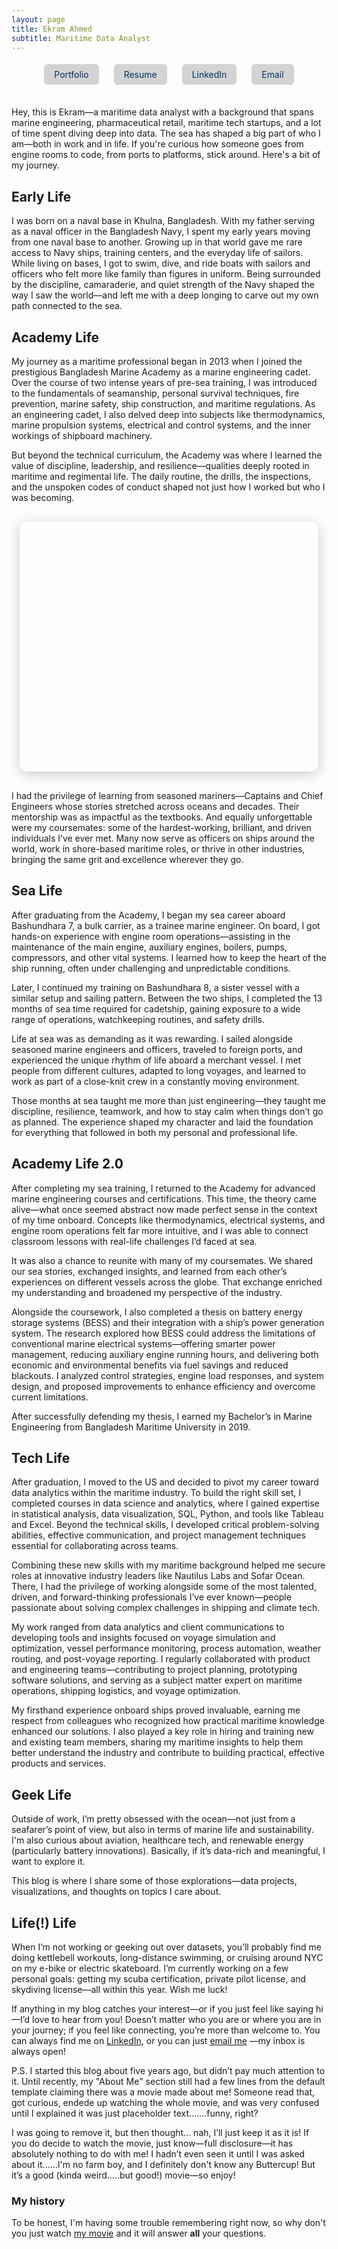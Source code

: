 ```yaml
---
layout: page
title: Ekram Ahmed 
subtitle: Maritime Data Analyst
---
```


<style>
  /* Your link button styles */
  .link-button {
    display: inline-block;
    margin: 5px 10px;
    padding: 8px 16px;
    background-color: #d3d3d3;
    color: #003366;
    text-decoration: none;
    border-radius: 6px;
    transition: background-color 0.3s ease, transform 0.2s ease;
  }
  .link-button:hover {
    background-color: #a9a9a9; /* darker shade */
    transform: scale(1.05);
  }

  /* Image slider styles */
  .image-slider {
    position: relative;
    width: 95%;
    max-width: 800px;
    height: 400px;
    margin: 30px auto;
    overflow: hidden;
    background-color: transparent;
    border-radius: 12px;
    box-shadow: 0px 4px 20px rgba(0, 0, 0, 0.2);
  }

  .image-slider .slider-main-image {
    width: 100%;
    height: 100%;
    object-fit: contain;
    position: absolute;
    top: 0;
    left: 0;
    transition: transform 0.5s ease, opacity 0.5s ease;
    opacity: 1;
  }

  .image-slider .arrow {
    position: absolute;
    top: 50%;
    transform: translateY(-50%);
    background-color: rgba(0, 0, 0, 0.6);
    color: white;
    padding: 15px;
    border-radius: 50%;
    font-size: 25px;
    cursor: pointer;
    z-index: 10;
  }

  .image-slider .arrow-left { left: 10px; }
  .image-slider .arrow-right { right: 10px; }

  .image-slider .slider-dots {
    position: absolute;
    bottom: 10px;
    left: 50%;
    transform: translateX(-50%);
    display: flex;
    gap: 10px;
    z-index: 10;
  }

  .image-slider .slider-dots span {
    width: 10px;
    height: 10px;
    border-radius: 50%;
    background-color: rgba(255, 255, 255, 0.6);
    cursor: pointer;
  }

  .image-slider .slider-dots span.active {
    background-color: white;
  }
</style>


<!-- JavaScript to initialize all sliders -->
<script>
  document.addEventListener("DOMContentLoaded", () => {
    const sliders = document.querySelectorAll(".image-slider");

    sliders.forEach(slider => {
      const images = JSON.parse(slider.dataset.images);
      let currentIndex = 0;

      // Create internal structure
      slider.innerHTML = `
        <div class="arrow arrow-left">&#10094;</div>
        <div class="arrow arrow-right">&#10095;</div>
        <div class="slider"></div>
        <div class="slider-dots"></div>
      `;

      const sliderDiv = slider.querySelector(".slider");
      const dotsContainer = slider.querySelector(".slider-dots");
      const leftArrow = slider.querySelector(".arrow-left");
      const rightArrow = slider.querySelector(".arrow-right");

      function createImage(src) {
        const img = document.createElement("img");
        img.className = "slider-main-image";
        img.src = src;
        img.alt = "Slider Image";
        return img;
      }

      function createDots() {
        dotsContainer.innerHTML = "";
        images.forEach((_, i) => {
          const dot = document.createElement("span");
          dot.addEventListener("click", () => {
            if (i !== currentIndex) {
              const dir = i > currentIndex ? "left" : "right";
              currentIndex = i;
              updateImage(dir);
            }
          });
          dotsContainer.appendChild(dot);
        });
      }

      function updateDots() {
        const allDots = dotsContainer.querySelectorAll("span");
        allDots.forEach(dot => dot.classList.remove("active"));
        if (allDots[currentIndex]) allDots[currentIndex].classList.add("active");
      }

      function updateImage(direction) {
        const oldImg = sliderDiv.querySelector(".slider-main-image");
        const newImg = createImage(images[currentIndex]);
        newImg.style.transform = direction === "left" ? "translateX(100%)" : "translateX(-100%)";
        sliderDiv.appendChild(newImg);

        requestAnimationFrame(() => {
          newImg.style.transition = "transform 0.5s ease, opacity 0.5s ease";
          newImg.style.transform = "translateX(0)";
          if (oldImg) {
            oldImg.style.transition = "transform 0.5s ease, opacity 0.5s ease";
            oldImg.style.transform = direction === "left" ? "translateX(-100%)" : "translateX(100%)";
          }
        });

        setTimeout(() => {
          if (oldImg) oldImg.remove();
        }, 500);

        updateDots();
      }

      leftArrow.addEventListener("click", () => {
        currentIndex = (currentIndex - 1 + images.length) % images.length;
        updateImage("right");
      });

      rightArrow.addEventListener("click", () => {
        currentIndex = (currentIndex + 1) % images.length;
        updateImage("left");
      });

      // Initialize
      createDots();
      updateImage("left");
    });
  });
</script>


<!-- Main Content Starts Here -->
<div style="text-align: center; margin-top: 10px; margin-bottom: 30px;">
  <a href="https://ekram49.github.io/" class="link-button">Portfolio</a>
  <a href="https://drive.google.com/file/d/1HnU5TD-siw7CX4ezt4imaF2FTCv6M6pR/view?usp=drive_link" class="link-button">Resume</a>
  <a href="https://www.linkedin.com/in/ekram-ullah-ahmed/" class="link-button">LinkedIn</a>
  <a href="mailto:ekramullahzaki@gmail.com" class="link-button">Email</a>
</div>

Hey, this is Ekram—a maritime data analyst with a background that spans marine engineering, pharmaceutical retail, maritime tech startups, and a lot of time spent diving deep into data. 
The sea has shaped a big part of who I am—both in work and in life. If you're curious how someone goes from engine rooms to code, from ports to platforms, stick around. Here's a bit of my journey.

<h2> Early Life </h2>

I was born on a naval base in Khulna, Bangladesh. With my father serving as a naval officer in the Bangladesh Navy, I spent my early years moving from one naval base to another. Growing up in that world gave me rare access to Navy ships, training centers, and the everyday life of sailors. While living on bases, I got to swim, dive, and ride boats with sailors and officers who felt more like family than figures in uniform. Being surrounded by the discipline, camaraderie, and quiet strength of the Navy shaped the way I saw the world—and left me with a deep longing to carve out my own path connected to the sea.

<h2> Academy Life </h2>

My journey as a maritime professional began in 2013 when I joined the prestigious Bangladesh Marine Academy as a marine engineering cadet. Over the course of two intense years of pre-sea training, I was introduced to the fundamentals of seamanship, personal survival techniques, fire prevention, marine safety, ship construction, and maritime regulations. As an engineering cadet, I also delved deep into subjects like thermodynamics, marine propulsion systems, electrical and control systems, and the inner workings of shipboard machinery.

But beyond the technical curriculum, the Academy was where I learned the value of discipline, leadership, and resilience—qualities deeply rooted in maritime and regimental life. The daily routine, the drills, the inspections, and the unspoken codes of conduct shaped not just how I worked but who I was becoming.


<div class="image-slider" 
  data-images='["https://raw.githubusercontent.com/Ekram49/Ekram49.github.io/refs/heads/master/img/About%20Me/Academy%201.png", 
  "https://raw.githubusercontent.com/Ekram49/Ekram49.github.io/refs/heads/master/img/About%20Me/Academy%202.png",
  "https://raw.githubusercontent.com/Ekram49/Ekram49.github.io/refs/heads/master/img/About%20Me/Ship.png"]'>
</div>


I had the privilege of learning from seasoned mariners—Captains and Chief Engineers whose stories stretched across oceans and decades. Their mentorship was as impactful as the textbooks. And equally unforgettable were my coursemates: some of the hardest-working, brilliant, and driven individuals I’ve ever met. Many now serve as officers on ships around the world, work in shore-based maritime roles, or thrive in other industries, bringing the same grit and excellence wherever they go.

<h2> Sea Life </h2>

After graduating from the Academy, I began my sea career aboard Bashundhara 7, a bulk carrier, as a trainee marine engineer. On board, I got hands-on experience with engine room operations—assisting in the maintenance of the main engine, auxiliary engines, boilers, pumps, compressors, and other vital systems. I learned how to keep the heart of the ship running, often under challenging and unpredictable conditions.

Later, I continued my training on Bashundhara 8, a sister vessel with a similar setup and sailing pattern. Between the two ships, I completed the 13 months of sea time required for cadetship, gaining exposure to a wide range of operations, watchkeeping routines, and safety drills.

Life at sea was as demanding as it was rewarding. I sailed alongside seasoned marine engineers and officers, traveled to foreign ports, and experienced the unique rhythm of life aboard a merchant vessel. I met people from different cultures, adapted to long voyages, and learned to work as part of a close-knit crew in a constantly moving environment.

Those months at sea taught me more than just engineering—they taught me discipline, resilience, teamwork, and how to stay calm when things don’t go as planned. The experience shaped my character and laid the foundation for everything that followed in both my personal and professional life.


<h2> Academy Life 2.0</h2>


After completing my sea training, I returned to the Academy for advanced marine engineering courses and certifications. This time, the theory came alive—what once seemed abstract now made perfect sense in the context of my time onboard. Concepts like thermodynamics, electrical systems, and engine room operations felt far more intuitive, and I was able to connect classroom lessons with real-life challenges I’d faced at sea.

It was also a chance to reunite with many of my coursemates. We shared our sea stories, exchanged insights, and learned from each other’s experiences on different vessels across the globe. That exchange enriched my understanding and broadened my perspective of the industry.

Alongside the coursework, I also completed a thesis on battery energy storage systems (BESS) and their integration with a ship’s power generation system. The research explored how BESS could address the limitations of conventional marine electrical systems—offering smarter power management, reducing auxiliary engine running hours, and delivering both economic and environmental benefits via fuel savings and reduced blackouts. I analyzed control strategies, engine load responses, and system design, and proposed improvements to enhance efficiency and overcome current limitations.

After successfully defending my thesis, I earned my Bachelor’s in Marine Engineering from Bangladesh Maritime University in 2019.


<h2> Tech Life </h2>

After graduation, I moved to the US and decided to pivot my career toward data analytics within the maritime industry. To build the right skill set, I completed courses in data science and analytics, where I gained expertise in statistical analysis, data visualization, SQL, Python, and tools like Tableau and Excel. Beyond the technical skills, I developed critical problem-solving abilities, effective communication, and project management techniques essential for collaborating across teams.

Combining these new skills with my maritime background helped me secure roles at innovative industry leaders like Nautilus Labs and Sofar Ocean. There, I had the privilege of working alongside some of the most talented, driven, and forward-thinking professionals I’ve ever known—people passionate about solving complex challenges in shipping and climate tech.

My work ranged from data analytics and client communications to developing tools and insights focused on voyage simulation and optimization, vessel performance monitoring, process automation, weather routing, and post-voyage reporting. I regularly collaborated with product and engineering teams—contributing to project planning, prototyping software solutions, and serving as a subject matter expert on maritime operations, shipping logistics, and voyage optimization.

My firsthand experience onboard ships proved invaluable, earning me respect from colleagues who recognized how practical maritime knowledge enhanced our solutions. I also played a key role in hiring and training new and existing team members, sharing my maritime insights to help them better understand the industry and contribute to building practical, effective products and services.


<h2> Geek Life </h2>

Outside of work, I’m pretty obsessed with the ocean—not just from a seafarer’s point of view, but also in terms of marine life and sustainability. I'm also curious about aviation, healthcare tech, and renewable energy (particularly battery innovations). Basically, if it’s data-rich and meaningful, I want to explore it.

This blog is where I share some of those explorations—data projects, visualizations, and thoughts on topics I care about.

<h2> Life(!) Life </h2>

When I’m not working or geeking out over datasets, you’ll probably find me doing kettlebell workouts, long-distance swimming, or cruising around NYC on my e-bike or electric skateboard. I’m currently working on a few personal goals: getting my scuba certification, private pilot license, and skydiving license—all within this year. Wish me luck!

If anything in my blog catches your interest—or if you just feel like saying hi—I’d love to hear from you! Doesn’t matter who you are or where you are in your journey; if you feel like connecting, you’re more than welcome to. You can always find me on [LinkedIn](https://www.linkedin.com/in/ekram-ullah-ahmed/), or you can just [email me](mailto:ekramullahzaki@gmail.com) —my inbox is always open!

P.S. I started this blog about five years ago, but didn’t pay much attention to it. Until recently, my "About Me" section still had a few lines from the default template claiming there was a movie made about me! Someone read that, got curious, endede up watching the whole movie, and was very confused until I explained it was just placeholder text.......funny, right?

I was going to remove it, but then thought... nah, I’ll just keep it as it is! If you do decide to watch the movie, just know—full disclosure—it has absolutely nothing to do with me! I hadn’t even seen it until I was asked about it......I'm no farm boy, and I definitely don't know any Buttercup! But it’s a good (kinda weird.....but good!) movie—so enjoy!

### My history

To be honest, I'm having some trouble remembering right now, so why don't you just watch [my movie](http://en.wikipedia.org/wiki/The_Princess_Bride_%28film%29) and it will answer **all** your questions.
